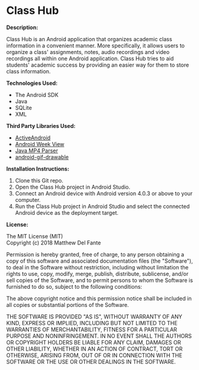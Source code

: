 # Class Hub

<b>Description:</b><br />

Class Hub is an Android application that organizes academic class information in a convenient manner. More specifically, it allows users to organize a class' assignments, notes, audio recordings and video recordings all within one Android application. Class Hub tries to aid students' academic success by providing an easier way for them to store class information.

<b>Technologies Used:</b> 
* The Android SDK
* Java
* SQLite
* XML

<b>Third Party Libraries Used:</b>
* [ActiveAndroid](https://github.com/pardom/ActiveAndroid)<br />
* [Android Week View](https://github.com/alamkanak/Android-Week-View)<br />
* [Java MP4 Parser](https://github.com/sannies/mp4parser)<br />
* [android-gif-drawable](https://github.com/koral--/android-gif-drawable) <br />

<b>Installation Instructions:</b><br />
1. Clone this Git repo. <br />
2. Open the Class Hub project in Android Studio. <br />
3. Connect an Android device with Android version 4.0.3 or above to your computer. <br />
4. Run the Class Hub project in Android Studio and select the connected Android device as the deployment target. <br />

<b>License:</b><br />

The MIT License (MIT)<br />
Copyright (c) 2018 Matthew Del Fante<br />

Permission is hereby granted, free of charge, to any person obtaining a copy
of this software and associated documentation files (the "Software"), to deal
in the Software without restriction, including without limitation the rights
to use, copy, modify, merge, publish, distribute, sublicense, and/or sell
copies of the Software, and to permit persons to whom the Software is
furnished to do so, subject to the following conditions:<br />

The above copyright notice and this permission notice shall be included in all
copies or substantial portions of the Software.<br />

THE SOFTWARE IS PROVIDED "AS IS", WITHOUT WARRANTY OF ANY KIND, EXPRESS OR
IMPLIED, INCLUDING BUT NOT LIMITED TO THE WARRANTIES OF MERCHANTABILITY,
FITNESS FOR A PARTICULAR PURPOSE AND NONINFRINGEMENT. IN NO EVENT SHALL THE
AUTHORS OR COPYRIGHT HOLDERS BE LIABLE FOR ANY CLAIM, DAMAGES OR OTHER
LIABILITY, WHETHER IN AN ACTION OF CONTRACT, TORT OR OTHERWISE, ARISING FROM,
OUT OF OR IN CONNECTION WITH THE SOFTWARE OR THE USE OR OTHER DEALINGS IN THE
SOFTWARE.<br />
